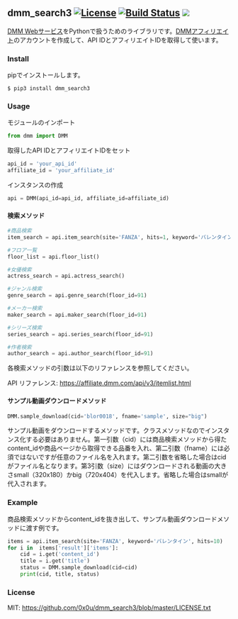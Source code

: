 ## dmm_search3 [![License](http://img.shields.io/badge/license-mit-blue.svg?style=flat)](https://github.com/0x0u/dmm/blob/master/LICENSE.txt) [![Build Status](https://travis-ci.org/0x0u/dmm_search3.svg?branch=master)](https://travis-ci.org/0x0u/dmm_search3) ![](https://github.com/0x0u/dmm_search3/workflows/workflow/badge.svg)
[DMM Webサービス](https://affiliate.dmm.com/api/)をPythonで扱うためのライブラリです。[DMMアフィリエイト](https://affiliate.dmm.com/api/regist_guide)のアカウントを作成して、API IDとアフィリエイトIDを取得して使います。

### Install
pipでインストールします。
```
$ pip3 install dmm_search3
```

### Usage
モジュールのインポート
```Python
from dmm import DMM
```

取得したAPI IDとアフィリエイトIDをセット
```Python
api_id = 'your_api_id'
affiliate_id = 'your_affiliate_id'
```

インスタンスの作成
```Python
api = DMM(api_id=api_id, affiliate_id=affiliate_id)
```

#### 検索メソッド
```Python
#商品検索
item_search = api.item_search(site='FANZA', hits=1, keyword='バレンタイン')

#フロア一覧
floor_list = api.floor_list()

#女優検索
actress_search = api.actress_search()

#ジャンル検索
genre_search = api.genre_search(floor_id=91)

#メーカー検索
maker_search = api.maker_search(floor_id=91)

#シリーズ検索
series_search = api.series_search(floor_id=91)

#作者検索
author_search = api.author_search(floor_id=91)
```

各検索メソッドの引数は以下のリファレンスを参照してください。

API リファレンス: https://affiliate.dmm.com/api/v3/itemlist.html

#### サンプル動画ダウンロードメソッド
```Python
DMM.sample_download(cid='blor0018', fname='sample', size="big")
```
サンプル動画をダウンロードするメソッドです。クラスメソッドなのでインスタンス化する必要はありません。第一引数（cid）には商品検索メソッドから得たcontent_idや商品ページから取得できる品番を入れ、第二引数（fname）には必須ではないですが任意のファイル名を入れます。第二引数を省略した場合はcidがファイル名となります。第3引数（size）にはダウンロードされる動画の大きさsmall（320x180）かbig（720x404）を代入します。省略した場合はsmallが代入されます。

### Example
商品検索メソッドからcontent_idを抜き出して、サンプル動画ダウンロードメソッドに渡す例です。
```Python
items = api.item_search(site='FANZA', keyword='バレンタイン', hits=10)
for i in  items['result']['items']:
    cid = i.get('content_id')
    title = i.get('title')
    status = DMM.sample_download(cid=cid)
    print(cid, title, status)
```

### License
MIT: https://github.com/0x0u/dmm_search3/blob/master/LICENSE.txt
